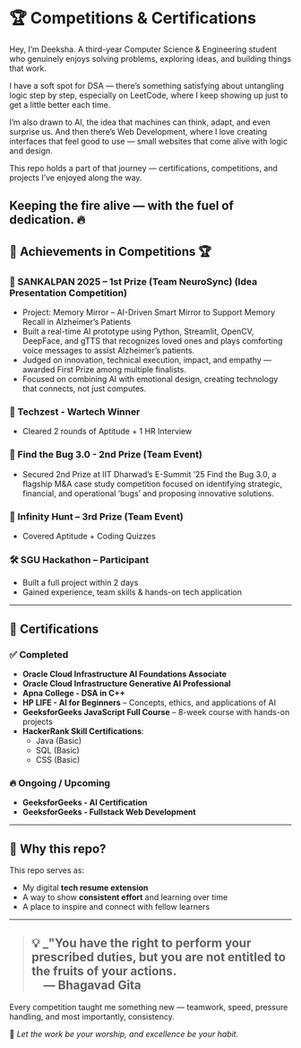 # 🏆 Competitions & Certifications

Hey, I’m Deeksha.
A third-year Computer Science & Engineering student who genuinely enjoys solving problems, exploring ideas, and building things that work.

I have a soft spot for DSA — there’s something satisfying about untangling logic step by step, especially on LeetCode, where I keep showing up just to get a little better each time.

I’m also drawn to AI, the idea that machines can think, adapt, and even surprise us. And then there’s Web Development, where I love creating interfaces that feel good to use — small websites that come alive with logic and design.

This repo holds a part of that journey — certifications, competitions, and projects I’ve enjoyed along the way.

Keeping the fire alive — with the fuel of dedication. 🔥
---

## 🥇 Achievements in Competitions 🏆

### 🥇 SANKALPAN 2025 – 1st Prize (Team NeuroSync) (Idea Presentation Competition)
- Project: Memory Mirror – AI-Driven Smart Mirror to Support Memory Recall in Alzheimer’s Patients
- Built a real-time AI prototype using Python, Streamlit, OpenCV, DeepFace, and gTTS that recognizes loved ones and plays comforting voice messages to assist Alzheimer’s patients.
- Judged on innovation, technical execution, impact, and empathy — awarded First Prize among multiple finalists.
- Focused on combining AI with emotional design, creating technology that connects, not just computes.

### 🥇 Techzest - Wartech Winner
- Cleared 2 rounds of Aptitude + 1 HR Interview

### 🥈 Find the Bug 3.0 - 2nd Prize (Team Event)
- Secured 2nd Prize at IIT Dharwad’s E-Summit ’25 Find the Bug 3.0, a flagship M&A case study competition focused on identifying strategic, financial, and operational ‘bugs’ and proposing innovative solutions.

### 🥉 Infinity Hunt – 3rd Prize (Team Event)
- Covered Aptitude + Coding Quizzes

### 🛠 SGU Hackathon – Participant
- Built a full project within 2 days  
- Gained experience, team skills & hands-on tech application

---

## 📜 Certifications

### ✅ Completed
- **Oracle Cloud Infrastructure AI Foundations Associate**
- **Oracle Cloud Infrastructure Generative AI Professional**
- **Apna College - DSA in C++**
- **HP LIFE - AI for Beginners** – Concepts, ethics, and applications of AI
- **GeeksforGeeks JavaScript Full Course** – 8-week course with hands-on projects
- **HackerRank Skill Certifications**:
  - Java (Basic)
  - SQL (Basic)
  - CSS (Basic)

### 🔥 Ongoing / Upcoming
- **GeeksforGeeks - AI Certification**
- **GeeksforGeeks - Fullstack Web Development**

---

## 🔁 Why this repo?

This repo serves as:
- My digital **tech resume extension**
- A way to show **consistent effort** and learning over time
- A place to inspire and connect with fellow learners

---
> 💡 _"You have the right to perform your prescribed duties, but you are not entitled to the fruits of your actions.  
> &emsp;— **Bhagavad Gita**
> ---
Every competition taught me something new — teamwork, speed, pressure handling, and most importantly, consistency.

🎯 *Let the work be your worship, and excellence be your habit.*

